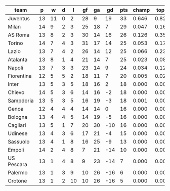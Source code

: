 |    team    | p  | w  | d | l  | gf | ga | gd  | pts | champ | top2  | top3  | top4  |  5-7  | bot4  | bot3  | bot2  |
|------------|----|----|---|----|----|----|-----|-----|-------|-------|-------|-------|-------|-------|-------|-------|
| Juventus   | 13 | 11 | 0 |  2 | 28 |  9 |  19 |  33 | 0.646 | 0.827 | 0.910 | 0.955 | 0.041 | 0.000 | 0.000 | 0.000|
| Milan      | 14 |  9 | 2 |  3 | 25 | 18 |   7 |  29 | 0.047 | 0.167 | 0.316 | 0.466 | 0.377 | 0.000 | 0.000 | 0.000|
| AS Roma    | 13 |  8 | 2 |  3 | 30 | 14 |  16 |  26 | 0.126 | 0.355 | 0.535 | 0.678 | 0.254 | 0.000 | 0.000 | 0.000|
| Torino     | 14 |  7 | 4 |  3 | 31 | 17 |  14 |  25 | 0.053 | 0.172 | 0.327 | 0.486 | 0.371 | 0.000 | 0.000 | 0.000|
| Lazio      | 13 |  7 | 4 |  2 | 26 | 14 |  12 |  25 | 0.066 | 0.234 | 0.401 | 0.553 | 0.333 | 0.000 | 0.000 | 0.000|
| Atalanta   | 13 |  8 | 1 |  4 | 21 | 14 |   7 |  25 | 0.023 | 0.086 | 0.179 | 0.295 | 0.416 | 0.000 | 0.000 | 0.000|
| Napoli     | 13 |  7 | 3 |  3 | 23 | 14 |   9 |  24 | 0.034 | 0.126 | 0.243 | 0.379 | 0.403 | 0.000 | 0.000 | 0.000|
| Fiorentina | 12 |  5 | 5 |  2 | 18 | 11 |   7 |  20 | 0.005 | 0.026 | 0.065 | 0.122 | 0.306 | 0.004 | 0.001 | 0.000|
| Inter      | 13 |  5 | 3 |  5 | 18 | 16 |   2 |  18 | 0.000 | 0.001 | 0.004 | 0.013 | 0.088 | 0.049 | 0.016 | 0.005|
| Chievo     | 14 |  5 | 3 |  6 | 14 | 16 |  -2 |  18 | 0.000 | 0.001 | 0.004 | 0.009 | 0.070 | 0.053 | 0.021 | 0.006|
| Sampdoria  | 13 |  5 | 3 |  5 | 16 | 19 |  -3 |  18 | 0.001 | 0.002 | 0.006 | 0.016 | 0.098 | 0.044 | 0.018 | 0.006|
| Genoa      | 12 |  4 | 4 |  4 | 14 | 14 |   0 |  16 | 0.000 | 0.001 | 0.005 | 0.013 | 0.098 | 0.047 | 0.021 | 0.006|
| Bologna    | 13 |  4 | 4 |  5 | 14 | 19 |  -5 |  16 | 0.000 | 0.000 | 0.002 | 0.004 | 0.039 | 0.116 | 0.052 | 0.019|
| Cagliari   | 13 |  5 | 1 |  7 | 20 | 30 | -10 |  16 | 0.000 | 0.001 | 0.003 | 0.006 | 0.054 | 0.102 | 0.047 | 0.017|
| Udinese    | 13 |  4 | 3 |  6 | 17 | 21 |  -4 |  15 | 0.000 | 0.000 | 0.001 | 0.004 | 0.035 | 0.119 | 0.053 | 0.018|
| Sassuolo   | 13 |  4 | 1 |  8 | 16 | 25 |  -9 |  13 | 0.000 | 0.000 | 0.001 | 0.002 | 0.016 | 0.232 | 0.116 | 0.047|
| Empoli     | 14 |  2 | 4 |  8 |  7 | 21 | -14 |  10 | 0.000 | 0.000 | 0.000 | 0.000 | 0.000 | 0.705 | 0.509 | 0.290|
| US Pescara | 13 |  1 | 4 |  8 |  9 | 23 | -14 |   7 | 0.000 | 0.000 | 0.000 | 0.000 | 0.000 | 0.769 | 0.603 | 0.390|
| Palermo    | 13 |  1 | 3 |  9 | 10 | 26 | -16 |   6 | 0.000 | 0.000 | 0.000 | 0.000 | 0.000 | 0.847 | 0.715 | 0.519|
| Crotone    | 13 |  1 | 2 | 10 | 10 | 26 | -16 |   5 | 0.000 | 0.000 | 0.000 | 0.000 | 0.000 | 0.912 | 0.830 | 0.677|
